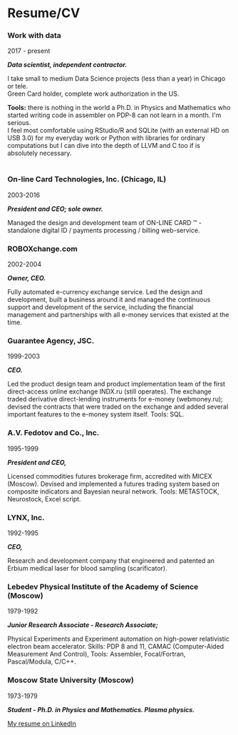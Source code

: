 # Resume/CV

### Work with data
2017 - present

__*Data scientist, independent contractor.*__

I take small to medium Data Science projects (less than a year) in Chicago or tele.<br>
Green Card holder, complete work authorization in the US.

__Tools:__ there is nothing in the world a Ph.D. in Physics and Mathematics who started writing code in assembler on PDP-8 can not learn in a month. I'm serious.<br>
I feel most comfortable using RStudio/R and SQLite (with an external HD on USB 3.0) for my everyday work or Python with libraries for ordinary computations but I can dive into the depth of LLVM and C too if is absolutely necessary.
<br><br>
### On-line Card Technologies, Inc. (Chicago, IL)
2003-2016

__*President and CEO; sole owner.*__

Managed the design and development team of ON-LINE CARD ™ - standalone digital ID / payments processing / billing web-service.

### ROBOXchange.com
2002-2004

__*Owner, CEO.*__

Fully automated e-currency exchange service.
Led the design and development, built a business around it and managed the continuous support and development of the service, including the financial management and partnerships with all e-money services that existed at the time.

### Guarantee Agency, JSC.
1999-2003

__*CEO.*__

Led the product design team and product implementation team of the first direct-access online exchange INDX.ru (still operates). The exchange traded derivative direct-lending instruments for e-money (webmoney.ru); 
devised the contracts that were traded on the exchange and added several important features to the e-money system itself.
Tools: SQL.

### A.V. Fedotov and Co., Inc.
1995-1999

__*President and CEO,*__

Licensed commodities futures brokerage firm, accredited with MICEX (Moscow).
Devised and implemented a futures trading system based on composite indicators and Bayesian neural network.
Tools: METASTOCK, Neurostock, Excel script.

### LYNX, Inc.
1992-1995

__*CEO,*__

Research and development company that engineered and patented an Erbium medical laser for blood sampling (scarificator).

### Lebedev Physical Institute of the Academy of Science (Moscow)
1979-1992

__*Junior Research Associate - Research Associate;*__

Physical Experiments and Experiment automation on high-power relativistic electron beam accelerator.
Skills: PDP 8 and 11, CAMAC (Computer-Aided Measurement And Control), 
Tools: Assembler, Focal/Fortran, Pascal/Modula, C/C++.

### Moscow State University (Moscow)
1973-1979

__*Student - Ph.D. in Physics and Mathematics. Plasma physics.*__

[My resume on LinkedIn](https://www.linkedin.com/in/alexfedotov/)
